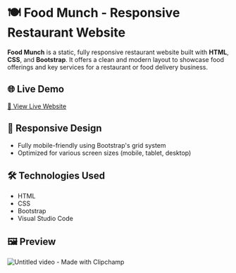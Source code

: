 # 🍽️ Food Munch - Responsive Restaurant Website

**Food Munch** is a static, fully responsive restaurant website built with **HTML**, **CSS**, and **Bootstrap**. It offers a clean and modern layout to showcase food offerings and key services for a restaurant or food delivery business.

## 🌐 Live Demo
[🔗 View Live Website](https://sandeepmothe.github.io/Responsive-Food-Munch-Website/food%20munch.html) 

## 📱 Responsive Design
- Fully mobile-friendly using Bootstrap's grid system
- Optimized for various screen sizes 
(mobile, tablet, desktop)

## 🛠️ Technologies Used
- HTML
- CSS
- Bootstrap
- Visual Studio Code

## 🖼️ Preview

![Untitled video - Made with Clipchamp](https://github.com/user-attachments/assets/cd35c379-3e49-42fa-bbea-0d1c657f373b)


